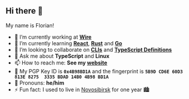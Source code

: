 ## Hi there 👋

My name is Florian!

- 🔭 I’m currently working at [**Wire**](https://github.com/wireapp)
- 🌱 I’m currently learning [**React**](https://reactjs.org), [**Rust**](https://www.rust-lang.org) and [**Go**](https://golang.org)
- 👯 I’m looking to collaborate on [**CLIs**](https://github.com/search?q=user%3Affflorian+cli) and [**TypeScript Definitions**](https://github.com/DefinitelyTyped/DefinitelyTyped/)
- 💬 Ask me about **TypeScript** and **Linux**
- 📫 How to reach me: **See my [website](https://florianimdahl.de)**
- 🔑 My PGP Key ID is **`0x4B98BD1A`** and the fingerprint is **`5B9D CD6E 60D3 813E 8275  3335 BDAD 14B0 4B98 BD1A`**
- 🙂 Pronouns: **he/him**
- ⚡ Fun fact: I used to live in [Novosibirsk](https://www.google.com/maps/place/Novosibirsk,+Novosibirsk+Oblast,+Russia/@54.9698965,82.8093258,11z) for one year 🏙️

